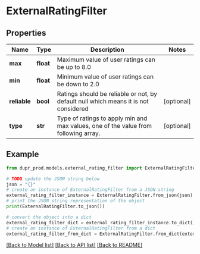 # ExternalRatingFilter


## Properties

Name | Type | Description | Notes
------------ | ------------- | ------------- | -------------
**max** | **float** | Maximum value of user ratings can be up to 8.0 | 
**min** | **float** | Minimum value of user ratings can be down to 2.0 | 
**reliable** | **bool** | Ratings should be reliable or not, by default null which means it is not considered | [optional] 
**type** | **str** | Type of ratings to apply min and max values, one of the value from following array. | [optional] 

## Example

```python
from dupr_prod.models.external_rating_filter import ExternalRatingFilter

# TODO update the JSON string below
json = "{}"
# create an instance of ExternalRatingFilter from a JSON string
external_rating_filter_instance = ExternalRatingFilter.from_json(json)
# print the JSON string representation of the object
print(ExternalRatingFilter.to_json())

# convert the object into a dict
external_rating_filter_dict = external_rating_filter_instance.to_dict()
# create an instance of ExternalRatingFilter from a dict
external_rating_filter_from_dict = ExternalRatingFilter.from_dict(external_rating_filter_dict)
```
[[Back to Model list]](../README.md#documentation-for-models) [[Back to API list]](../README.md#documentation-for-api-endpoints) [[Back to README]](../README.md)



